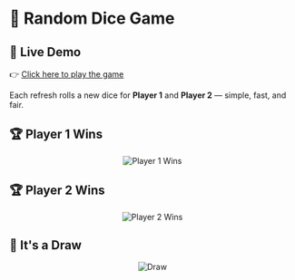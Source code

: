 # 🎲 Random Dice Game

## 🔗 Live Demo  
👉 [Click here to play the game](https://mina-y-khalil.github.io/random-dice/)  

Each refresh rolls a new dice for **Player 1** and **Player 2** — simple, fast, and fair.  

## 🏆 Player 1 Wins
<p align="center">
  <img src="https://redeem-innovations.com/wp-content/uploads/2025/08/random-dice-player01.png" alt="Player 1 Wins" />
</p>

## 🏆 Player 2 Wins
<p align="center">
  <img src="https://redeem-innovations.com/wp-content/uploads/2025/08/random-dice-player02.png" alt="Player 2 Wins" />
</p>

## 🤝 It's a Draw
<p align="center">
  <img src="https://redeem-innovations.com/wp-content/uploads/2025/08/random-dice-draw.png" alt="Draw" />
</p>
